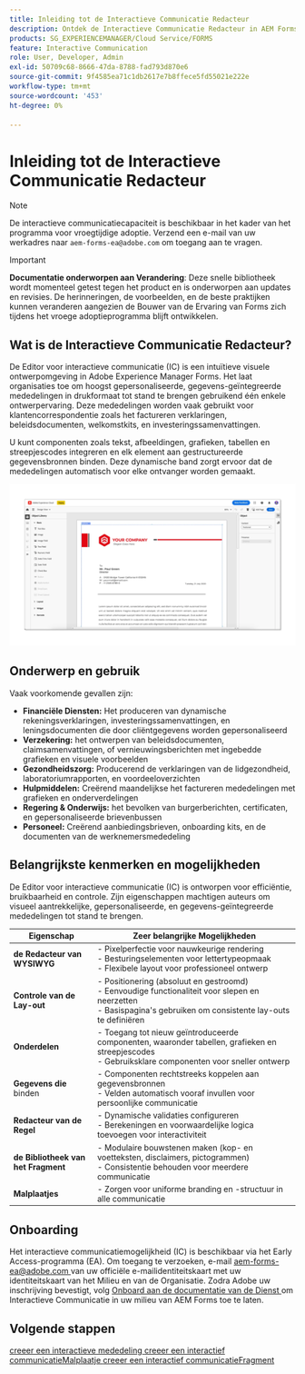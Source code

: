 ```yaml
---
title: Inleiding tot de Interactieve Communicatie Redacteur
description: Ontdek de Interactieve Communicatie Redacteur in AEM Forms. Leer zeer belangrijke eigenschappen, onboarding stappen, en real-world gebruiksgevallen om dynamische, gepersonaliseerde mededelingen tot stand te brengen.
products: SG_EXPERIENCEMANAGER/Cloud Service/FORMS
feature: Interactive Communication
role: User, Developer, Admin
exl-id: 50709c68-8666-47da-8788-fad793d870e6
source-git-commit: 9f4585ea71c1db2617e7b8ffece5fd55021e222e
workflow-type: tm+mt
source-wordcount: '453'
ht-degree: 0%

---
```



# Inleiding tot de Interactieve Communicatie Redacteur

>[!NOTE]
>
> De interactieve communicatiecapaciteit is beschikbaar in het kader van het programma voor vroegtijdige adoptie. Verzend een e-mail van uw werkadres naar `aem-forms-ea@adobe.com` om toegang aan te vragen.

>[!IMPORTANT]
>
> **Documentatie onderworpen aan Verandering**: Deze snelle bibliotheek wordt momenteel getest tegen het product en is onderworpen aan updates en revisies. De herinneringen, de voorbeelden, en de beste praktijken kunnen veranderen aangezien de Bouwer van de Ervaring van Forms zich tijdens het vroege adoptieprogramma blijft ontwikkelen.

## Wat is de Interactieve Communicatie Redacteur?

De Editor voor interactieve communicatie (IC) is een intuïtieve visuele ontwerpomgeving in Adobe Experience Manager Forms. Het laat organisaties toe om hoogst gepersonaliseerde, gegevens-geïntegreerde mededelingen in drukformaat tot stand te brengen gebruikend één enkele ontwerpervaring. Deze mededelingen worden vaak gebruikt voor klantencorrespondentie zoals het factureren verklaringen, beleidsdocumenten, welkomstkits, en investeringssamenvattingen.

U kunt componenten zoals tekst, afbeeldingen, grafieken, tabellen en streepjescodes integreren en elk element aan gestructureerde gegevensbronnen binden. Deze dynamische band zorgt ervoor dat de mededelingen automatisch voor elke ontvanger worden gemaakt.

![ vinden IC Doc ](/help/forms/interactive-communication/assets/introimg.png)

## Onderwerp en gebruik

Vaak voorkomende gevallen zijn:

* **Financiële Diensten:** Het produceren van dynamische rekeningsverklaringen, investeringssamenvattingen, en leningsdocumenten die door cliëntgegevens worden gepersonaliseerd
* **Verzekering:** het ontwerpen van beleidsdocumenten, claimsamenvattingen, of vernieuwingsberichten met ingebedde grafieken en visuele voorbeelden
* **Gezondheidszorg:** Producerend de verklaringen van de lidgezondheid, laboratoriumrapporten, en voordeeloverzichten
* **Hulpmiddelen:** Creërend maandelijkse het factureren mededelingen met grafieken en onderverdelingen
* **Regering &amp; Onderwijs:** het bevolken van burgerberichten, certificaten, en gepersonaliseerde brievenbussen
* **Personeel:** Creërend aanbiedingsbrieven, onboarding kits, en de documenten van de werknemersmededeling

## Belangrijkste kenmerken en mogelijkheden

De Editor voor interactieve communicatie (IC) is ontworpen voor efficiëntie, bruikbaarheid en controle. Zijn eigenschappen machtigen auteurs om visueel aantrekkelijke, gepersonaliseerde, en gegevens-geïntegreerde mededelingen tot stand te brengen.

| **Eigenschap** | **Zeer belangrijke Mogelijkheden** |
|--------------------------------------|---------------------------------------------------------------------------------------|
| **de Redacteur van WYSIWYG** | - Pixelperfectie voor nauwkeurige rendering <br> - Besturingselementen voor lettertypeopmaak <br> - Flexibele layout voor professioneel ontwerp |
| **Controle van de Lay-out** | - Positionering (absoluut en gestroomd) <br> - Eenvoudige functionaliteit voor slepen en neerzetten <br> - Basispagina&#39;s gebruiken om consistente lay-outs te definiëren |
| **Onderdelen** | - Toegang tot nieuw geïntroduceerde componenten, waaronder tabellen, grafieken en streepjescodes <br> - Gebruiksklare componenten voor sneller ontwerp |
| **Gegevens die** binden | - Componenten rechtstreeks koppelen aan gegevensbronnen <br> - Velden automatisch vooraf invullen voor persoonlijke communicatie |
| **Redacteur van de Regel** | - Dynamische validaties configureren <br> - Berekeningen en voorwaardelijke logica toevoegen voor interactiviteit |
| **de Bibliotheek van het Fragment** | - Modulaire bouwstenen maken (kop- en voetteksten, disclaimers, pictogrammen) <br> - Consistentie behouden voor meerdere communicatie |
| **Malplaatjes** | - Zorgen voor uniforme branding en -structuur in alle communicatie |

## Onboarding

Het interactieve communicatiemogelijkheid (IC) is beschikbaar via het Early Access-programma (EA). Om toegang te verzoeken, e-mail [ aem-forms-ea@adobe.com ](mailto:aem-forms-ea@adobe.com) van uw officiële e-mailidentiteitskaart met uw identiteitskaart van het Milieu en van de Organisatie. Zodra Adobe uw inschrijving bevestigt, volg [ Onboard aan de documentatie van de Dienst ](/help/forms/setup-forms-cloud-service.md) om Interactieve Communicatie in uw milieu van AEM Forms toe te laten.

## Volgende stappen

[ creeer een interactieve mededeling ](/help/forms/interactive-communication/create-interactive-communication.md)
[ creeer een interactief communicatieMalplaatje ](/help/forms/interactive-communication/create-interactive-communication-template.md)
[ creeer een interactief communicatieFragment ](/help/forms/interactive-communication/create-interactive-communication-fragment.md)

<!-- 
## Where to Find IC Documentation, Samples, and Tutorials

Whether you're just getting started or looking to build complex communications, Adobe offers extensive learning resources:
[Note: we'll add resources afterwards, below is just the format]

* Official Documentation:

[Create your first interactive communication]()
AEM Forms Interactive Communication Guide

* Tutorials & Videos:
Visit Adobe Experience League and explore the "Forms" section for step-by-step videos and use-case-based tutorials.
-->
